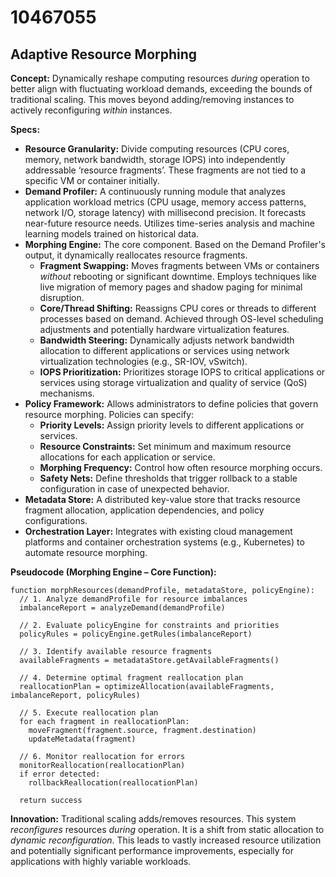 # 10467055

## Adaptive Resource Morphing

**Concept:** Dynamically reshape computing resources *during* operation to better align with fluctuating workload demands, exceeding the bounds of traditional scaling. This moves beyond adding/removing instances to actively reconfiguring *within* instances.

**Specs:**

*   **Resource Granularity:**  Divide computing resources (CPU cores, memory, network bandwidth, storage IOPS) into independently addressable ‘resource fragments’.  These fragments are not tied to a specific VM or container initially.
*   **Demand Profiler:** A continuously running module that analyzes application workload metrics (CPU usage, memory access patterns, network I/O, storage latency) with millisecond precision. It forecasts near-future resource needs.  Utilizes time-series analysis and machine learning models trained on historical data.
*   **Morphing Engine:** The core component.  Based on the Demand Profiler's output, it dynamically reallocates resource fragments.
    *   **Fragment Swapping:**  Moves fragments between VMs or containers *without* rebooting or significant downtime.  Employs techniques like live migration of memory pages and shadow paging for minimal disruption.
    *   **Core/Thread Shifting:** Reassigns CPU cores or threads to different processes based on demand. Achieved through OS-level scheduling adjustments and potentially hardware virtualization features.
    *   **Bandwidth Steering:**  Dynamically adjusts network bandwidth allocation to different applications or services using network virtualization technologies (e.g., SR-IOV, vSwitch).
    *   **IOPS Prioritization:**  Prioritizes storage IOPS to critical applications or services using storage virtualization and quality of service (QoS) mechanisms.
*   **Policy Framework:** Allows administrators to define policies that govern resource morphing.  Policies can specify:
    *   **Priority Levels:** Assign priority levels to different applications or services.
    *   **Resource Constraints:**  Set minimum and maximum resource allocations for each application or service.
    *   **Morphing Frequency:**  Control how often resource morphing occurs.
    *   **Safety Nets:** Define thresholds that trigger rollback to a stable configuration in case of unexpected behavior.
*   **Metadata Store:** A distributed key-value store that tracks resource fragment allocation, application dependencies, and policy configurations.
*   **Orchestration Layer:** Integrates with existing cloud management platforms and container orchestration systems (e.g., Kubernetes) to automate resource morphing.

**Pseudocode (Morphing Engine – Core Function):**

```
function morphResources(demandProfile, metadataStore, policyEngine):
  // 1. Analyze demandProfile for resource imbalances
  imbalanceReport = analyzeDemand(demandProfile)

  // 2. Evaluate policyEngine for constraints and priorities
  policyRules = policyEngine.getRules(imbalanceReport)

  // 3. Identify available resource fragments
  availableFragments = metadataStore.getAvailableFragments()

  // 4. Determine optimal fragment reallocation plan
  reallocationPlan = optimizeAllocation(availableFragments, imbalanceReport, policyRules)

  // 5. Execute reallocation plan
  for each fragment in reallocationPlan:
    moveFragment(fragment.source, fragment.destination)
    updateMetadata(fragment)

  // 6. Monitor reallocation for errors
  monitorReallocation(reallocationPlan)
  if error detected:
    rollbackReallocation(reallocationPlan)

  return success
```

**Innovation:** Traditional scaling adds/removes resources. This system *reconfigures* resources *during* operation. It is a shift from static allocation to *dynamic reconfiguration*.  This leads to vastly increased resource utilization and potentially significant performance improvements, especially for applications with highly variable workloads.